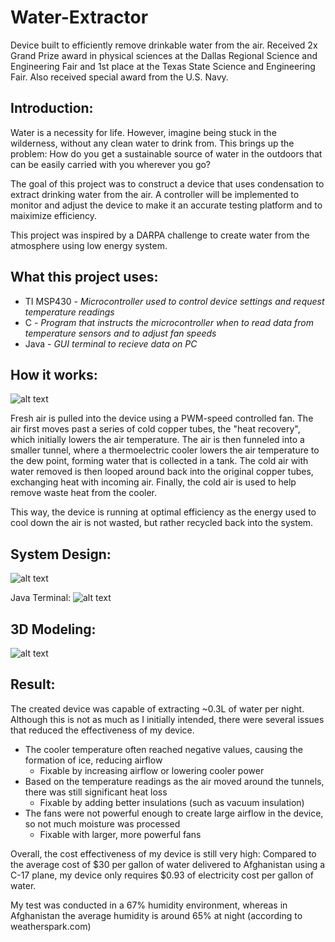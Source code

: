 # Water-Extractor
Device built to efficiently remove drinkable water from the air. Received 2x Grand Prize award in physical sciences at the Dallas Regional Science and Engineering Fair and 1st place at the Texas State Science and Engineering Fair. Also received special award from the U.S. Navy.

## Introduction:
Water is a necessity for life. However, imagine being stuck in the wilderness, without any clean water to drink from. This brings up the problem: How do you get a sustainable source of water in the outdoors that can be easily carried with you wherever you go?

The goal of this project was to construct a device that uses condensation to extract drinking water from the air. A controller will be implemented to monitor and adjust the device to make it an accurate testing platform and to maiximize efficiency. 

This project was inspired by a DARPA challenge to create water from the atmosphere using low energy system.


## What this project uses:
- TI MSP430 - *Microcontroller used to control device settings and request temperature readings*
- C - *Program that instructs the microcontroller when to read data from temperature sensors and to adjust fan speeds*
- Java -  *GUI terminal to recieve data on PC* 

## How it works:

![alt text](https://imgur.com/UIItl8t.png)

Fresh air is pulled into the device using a PWM-speed controlled fan. The air first moves past a series of cold copper tubes, the "heat recovery", which initially lowers the air temperature. The air is then funneled into a smaller tunnel, where a thermoelectric cooler lowers the air temperature to the dew point, forming water that is collected in a tank. The cold air with water removed is then looped around back into the original copper tubes, exchanging heat with incoming air. Finally, the cold air is used to help remove waste heat from the cooler.

This way, the device is running at optimal efficiency as the energy used to cool down the air is not wasted, but rather recycled back into the system.

## System Design:

![alt text](https://imgur.com/ND0aTu7.png)

Java Terminal:
![alt text](https://imgur.com/Ol8tfbR.png)

## 3D Modeling:

![alt text](https://imgur.com/CbQxpIg.png)

## Result:

The created device was capable of extracting ~0.3L of water per night. Although this is not as much as I initially intended, there were several issues that reduced the effectiveness of my device. 
- The cooler temperature often reached negative values, causing the formation of ice, reducing airflow 
  - Fixable by increasing airflow or lowering cooler power
- Based on the temperature readings as the air moved around the tunnels, there was still significant heat loss 
  - Fixable by adding better insulations (such as vacuum insulation)
- The fans were not powerful enough to create large airflow in the device, so not much moisture was processed 
  - Fixable with larger, more powerful fans

Overall, the cost effectiveness of my device is still very high:
  Compared to the average cost of $30 per gallon of water delivered to Afghanistan using a C-17 plane, my device only requires $0.93 of electricity cost per gallon of water.
  
  My test was conducted in a 67% humidity environment, whereas in Afghanistan the average humidity is around 65% at night (according to weatherspark.com)
